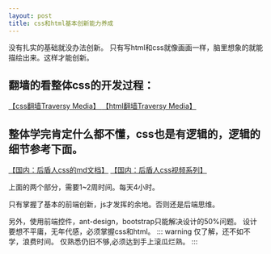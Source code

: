 ```yaml
---
layout: post
title: css和html基本创新能力养成
---
```


没有扎实的基础就没办法创新。
只有写html和css就像画画一样，脑里想象的就能描绘出来。这样才能创新。



## 翻墙的看整体css的开发过程：

[【css翻墙Traversy Media】 ](https://www.youtube.com/watch?v=yfoY53QXEnI)
[【html翻墙Traversy Media】 ](https://www.youtube.com/watch?v=UB1O30fR-EE)

## 整体学完肯定什么都不懂，css也是有逻辑的，逻辑的细节参考下面。

[【国内：后盾人css的md文档】](https://houdunren.gitee.io/note/css/1%20%E5%9F%BA%E7%A1%80%E7%9F%A5%E8%AF%86.html)
[【国内：后盾人css视频系列】](https://www.bilibili.com/video/BV1tJ411Y7fB?rt=V%2FymTlOu4ow%2Fy4xxNWPUZxbkRHDXeNub3awnHZ2uFr4%3D)

上面的两个部分，需要1~2周时间。每天4小时。


只有掌握了基本的前端创新，js才发挥的余地。否则还是后端思维。

另外，使用前端控件，ant-design，bootstrap只能解决设计的50%问题。
设计要想不平庸，无年代感，必须掌握css和html。
::: warning
仅了解，还不如不学，浪费时间。
仅熟悉仍旧不够,必须达到手上滚瓜烂熟。
:::
